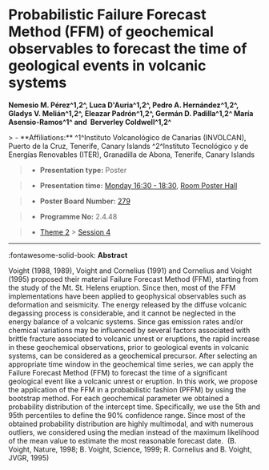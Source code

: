 # Probabilistic Failure Forecast Method (FFM) of geochemical observables to forecast the time of geological events in volcanic systems

**Nemesio M. Pérez^1,2^, Luca D'Auria^1,2^, Pedro A. Hernández^1,2^, Gladys V. Melián^1,2^, Eleazar Padrón^1,2^, Germán D. Padilla^1,2^ María Asensio-Ramos^1^ and  Berverley Coldwell^1,2^**

<!-- more -->> - **Affiliations:** ^1^Instituto Volcanológico de Canarias (INVOLCAN), Puerto de la Cruz, Tenerife, Canary Islands ^2^Instituto Tecnológico y de Energías Renovables (ITER), Granadilla de Abona, Tenerife, Canary Islands   

> - **Presentation type:** Poster

> - **Presentation time:** [Monday 16:30 - 18:30](../sessions_comparison.md#__tabbed_1_6), [Room Poster Hall](../maps_venue.md#__tabbed_1_1)

> - **Poster Board Number:** [279](../map_poster_boards.md#monday)

> - **Programme No:** 2.4.48

> - [Theme 2](../theme2.md) > [Session 4](../sessions/session-2-4.md)

--- 

:fontawesome-solid-book: **Abstract**

Voight (1988, 1989), Voight and Cornelius (1991) and Cornelius and Voight (1995) proposed their material Failure Forecast Method (FFM), starting from the study of the Mt. St. Helens eruption. Since then, most of the FFM implementations have been applied to geophysical observables such as deformation and seismicity. The energy released by the diffuse volcanic degassing process is considerable, and it cannot be neglected in the energy balance of a volcanic systems. Since gas emission rates and/or chemical variations may be influenced by several factors associated with brittle fracture associated to volcanic unrest or eruptions, the rapid increase in these geochemical observations, prior to geological events in volcanic systems, can be considered as a geochemical precursor. After selecting an appropriate time window in the geochemical time series, we can apply the Failure Forecast Method (FFM) to forecast the time of a significant geological event like a volcanic unrest or eruption. In this work, we propose the application of the FFM in a probabilistic fashion (PFFM) by using the bootstrap method. For each geochemical parameter we obtained a probability distribution of the intercept time. Specifically, we use the 5th and 95th percentiles to define the 90% confidence range. Since most of the obtained probability distribution are highly multimodal, and with numerous outliers, we considered using the median instead of the maximum likelihood of the mean value to estimate the most reasonable forecast date. 
(B. Voight, Nature, 1998; B. Voight, Science, 1999; R. Cornelius and B. Voight, JVGR, 1995) 

